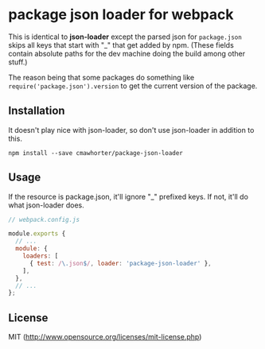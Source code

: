 # package json loader for webpack

This is identical to **json-loader** except the parsed json for `package.json` skips all keys that start with "_" that get added by npm.  (These fields contain absolute paths for the dev machine doing the build among other stuff.)

The reason being that some packages do something like `require('package.json').version` to get the current version of the package.

## Installation

It doesn't play nice with json-loader, so don't use json-loader in addition to this.

`npm install --save cmawhorter/package-json-loader`

## Usage

If the resource is package.json, it'll ignore "_" prefixed keys.  If not, it'll do what json-loader does.

``` javascript
// webpack.config.js

module.exports {
  // ...
  module: {
    loaders: [
      { test: /\.json$/, loader: 'package-json-loader' },
    ],
  },
  // ...
};
```

## License

MIT (http://www.opensource.org/licenses/mit-license.php)
